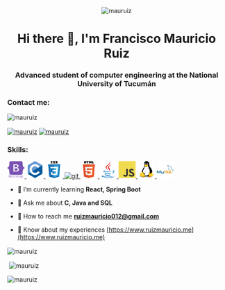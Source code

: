 <p align="center"><img src="https://img.freepik.com/foto-gratis/programador-computadoras-usando-computadora-portatil_53876-96073.jpg?size=626&ext=jpg&ga=GA1.2.529977817.1666396012&semt=sph" alt="mauruiz" /> </p>

<h1 align="center">Hi there 👋, I'm Francisco Mauricio Ruiz</h1>
<h3 align="center">Advanced student of computer engineering at the National University of Tucumán</h3>

### Contact me:

<p align="left"> <img src="https://komarev.com/ghpvc/?username=mauruiz20&label=Profile%20views&color=0e75b6&style=flat" alt="mauruiz" /> </p>

<p align="left">
<a href="https://www.linkedin.com/in/ruiz-francisco-mauricio/" target="blank"><img align="center" src="https://raw.githubusercontent.com/rahuldkjain/github-profile-readme-generator/master/src/images/icons/Social/linked-in-alt.svg" alt="mauruiz" height="30" width="40" /></a> <a href="https://instagram.com/mauricio_ruiz01" target="blank"><img align="center" src="https://raw.githubusercontent.com/rahuldkjain/github-profile-readme-generator/master/src/images/icons/Social/instagram.svg" alt="mauruiz" height="30" width="40" /></a>
</p>

<h3 align="left">Skills:</h3>
<p align="left"> 
  <a href="https://getbootstrap.com" target="_blank" rel="noreferrer"> <img src="https://raw.githubusercontent.com/devicons/devicon/master/icons/bootstrap/bootstrap-plain-wordmark.svg" alt="bootstrap" width="40" height="40"/> </a>
  <a href="https://www.cprogramming.com/" target="_blank" rel="noreferrer"> <img src="https://raw.githubusercontent.com/devicons/devicon/master/icons/c/c-original.svg" alt="c" width="40" height="40"/> </a> 
  <a href="https://www.w3schools.com/css/" target="_blank" rel="noreferrer"> <img src="https://raw.githubusercontent.com/devicons/devicon/master/icons/css3/css3-original-wordmark.svg" alt="css3" width="40" height="40"/> </a> 
  <a href="https://git-scm.com/" target="_blank" rel="noreferrer"> <img src="https://www.vectorlogo.zone/logos/git-scm/git-scm-icon.svg" alt="git" width="40" height="40"/> 
  </a> <a href="https://www.w3.org/html/" target="_blank" rel="noreferrer"> <img src="https://raw.githubusercontent.com/devicons/devicon/master/icons/html5/html5-original-wordmark.svg" alt="html5" width="40" height="40"/> </a> 
  <a href="https://www.java.com" target="_blank" rel="noreferrer"> <img src="https://raw.githubusercontent.com/devicons/devicon/master/icons/java/java-original.svg" alt="java" width="40" height="40"/> </a> 
  <a href="https://developer.mozilla.org/en-US/docs/Web/JavaScript" target="_blank" rel="noreferrer"> <img src="https://raw.githubusercontent.com/devicons/devicon/master/icons/javascript/javascript-original.svg" alt="javascript" width="40" height="40"/> </a> 
  <a href="https://www.linux.org/" target="_blank" rel="noreferrer"> <img src="https://raw.githubusercontent.com/devicons/devicon/master/icons/linux/linux-original.svg" alt="linux" width="40" height="40"/> </a> 
  <a href="https://www.mysql.com/" target="_blank" rel="noreferrer"> <img src="https://raw.githubusercontent.com/devicons/devicon/master/icons/mysql/mysql-original-wordmark.svg" alt="mysql" width="40" height="40"/> </a> 
</p>

- :hammer: I’m currently learning **React, Spring Boot**

- :speech_balloon: Ask me about **C, Java and SQL**

- :e-mail: How to reach me **ruizmauricio012@gmail.com**

- :construction_worker: Know about my experiences [https://www.ruizmauricio.me](https://www.ruizmauricio.me)

<p><img align="center" src="https://github-readme-stats.vercel.app/api/top-langs?username=mauruiz20&show_icons=true&locale=en&layout=compact" alt="mauruiz" /></p>

<p>&nbsp;<img align="center" src="https://github-readme-stats.vercel.app/api?username=mauruiz20&show_icons=true&locale=en" alt="mauruiz" /></p>

<p><img align="center" src="https://github-readme-streak-stats.herokuapp.com/?user=mauruiz20&" alt="mauruiz" /></p>
